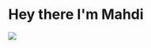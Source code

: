 <h1>Hey there I'm Mahdi</h1> 

<img src="https://raw.githubusercontent.com/saadeghi/saadeghi/master/dino.gif"></img>
